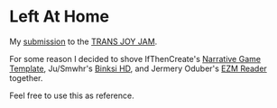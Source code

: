 # Left At Home
 My [submission](https://rodfireproductions.itch.io/left-at-home) to the [TRANS JOY JAM](https://itch.io/jam/transjoy).
 
 For some reason I decided to shove IfThenCreate's [Narrative Game Template](https://github.com/reaganhenke/narrative-game), Ju/Smwhr's [Binksi HD](https://github.com/smwhr/binksi), and Jermery Oduber's [EZM Reader](https://github.com/jeremyoduber/EZM-Reader) together.

Feel free to use this as reference.
